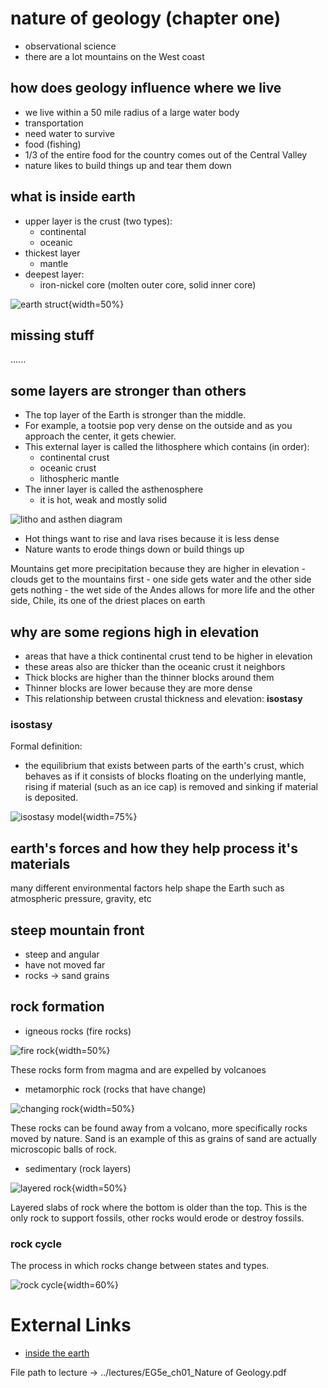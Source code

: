 # nature of geology (chapter one)

- observational science
- there are a lot mountains on the West coast

## how does geology influence where we live

- we live within a 50 mile radius of a large water body
- transportation
- need water to survive
- food (fishing)
- 1/3 of the entire food for the country comes out of the Central Valley
- nature likes to build things up and tear them down


## what is inside earth

- upper layer is the crust (two types):
	- continental
	- oceanic
- thickest layer
	- mantle
- deepest layer:
	- iron-nickel core (molten outer core, solid inner core)

![earth struct](assets/earth-structure.jpg){width=50%}


## missing stuff

......



## some layers are stronger than others

- The top layer of the Earth is stronger than the middle.
- For example, a tootsie pop very dense on the outside and as you approach the center, it gets chewier.
- This external layer is called the lithosphere which contains (in order):
	- continental crust
	- oceanic crust
	- lithospheric mantle
- The inner layer is called the asthenosphere
	- it is hot, weak and mostly solid

![litho and asthen diagram](assets/litho_asthen_diagram.png)



- Hot things want to rise and lava rises because it is less dense
- Nature wants to erode things down or build things up

Mountains get more precipitation because they are higher in elevation
	- clouds get to the mountains first
	- one side gets water and the other side gets nothing
	- the wet side of the Andes allows for more life and the other side, Chile, its one of the driest places on earth

## why are some regions high in elevation

- areas that have a thick continental crust tend to be higher in elevation
- these areas also are thicker than the oceanic crust it neighbors
- Thick blocks are higher than the thinner blocks around them
- Thinner blocks are lower because they are more dense
- This relationship between crustal thickness and elevation: **isostasy**

### isostasy

Formal definition: 

 - the equilibrium that exists between parts of the earth's crust, which behaves as if it consists of blocks floating on the underlying mantle, rising if material (such as an ice cap) is removed and sinking if material is deposited.

![isostasy model](assets/isostasy.png){width=75%}


## earth's forces and how they help process it's materials

many different environmental factors help shape the Earth such as atmospheric pressure, gravity, etc

## steep mountain front

- steep and angular
- have not moved far
- rocks -> sand grains


## rock formation

- igneous rocks (fire rocks)

![fire rock](assets/igneous-rock.jpg){width=50%}

These rocks form from magma and are expelled by volcanoes

- metamorphic rock (rocks that have change)

![changing rock](assets/meta-rock.jpg){width=50%}

These rocks can be found away from a volcano, more specifically rocks moved by nature. 
Sand is an example of this as grains of sand are actually microscopic balls of rock.

- sedimentary (rock layers)

![layered rock](assets/layered_rock.jpg){width=50%}

Layered slabs of rock where the bottom is older than the top.
This is the only rock to support fossils, other rocks would erode or destroy fossils.


### rock cycle

The process in which rocks change between states and types.

![rock cycle](assets/the_rock_cycle.jpg){width=60%}

# External Links

- [inside the earth](https://www.sciencelearn.org.nz/resources/337-inside-the-earth)

File path to lecture -> ../lectures/EG5e_ch01_Nature of Geology.pdf
